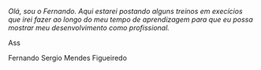 _Olá, sou o Fernando. Aqui estarei postando alguns treinos em execícios que irei fazer ao longo do meu tempo de aprendizagem para que eu possa mostrar meu desenvolvimento como profissional._

Ass 

  Fernando Sergio Mendes Figueiredo
